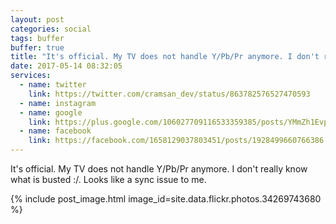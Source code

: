 ```yaml
---
layout: post
categories: social
tags: buffer
buffer: true
title: "It's official. My TV does not handle Y/Pb/Pr anymore. I don't really know what is busted :/. Looks like a sync issue to me."
date: 2017-05-14 08:32:05
services: 
  - name: twitter
    link: https://twitter.com/cramsan_dev/status/863782576527470593
  - name: instagram
  - name: google
    link: https://plus.google.com/106027709116533359385/posts/YMmZh1Evpit
  - name: facebook
    link: https://facebook.com/1658129037803451/posts/1928499660766386
---
```


It&#039;s official. My TV does not handle Y/Pb/Pr anymore. I don&#039;t really know what is busted :/. Looks like a sync issue to me.

{% include post_image.html image_id=site.data.flickr.photos.34269743680 %}
